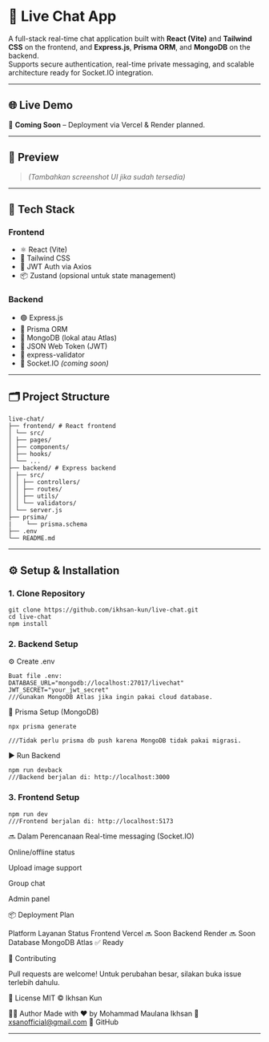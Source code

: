 # 💬 Live Chat App

A full-stack real-time chat application built with **React (Vite)** and **Tailwind CSS** on the frontend, and **Express.js**, **Prisma ORM**, and **MongoDB** on the backend.  
Supports secure authentication, real-time private messaging, and scalable architecture ready for Socket.IO integration.

---

## 🌐 Live Demo

🚧 **Coming Soon** – Deployment via Vercel & Render planned.

---

## 📸 Preview

> _(Tambahkan screenshot UI jika sudah tersedia)_

---

## 🧰 Tech Stack

### Frontend
- ⚛️ React (Vite)
- 💨 Tailwind CSS
- 🔐 JWT Auth via Axios
- 📦 Zustand (opsional untuk state management)

### Backend
- 🟢 Express.js
- 🧬 Prisma ORM
- 🍃 MongoDB (lokal atau Atlas)
- 🔐 JSON Web Token (JWT)
- 🧪 express-validator
- 🔌 Socket.IO *(coming soon)*

---

## 🗂️ Project Structure
```
live-chat/
├── frontend/ # React frontend
│ └── src/
│ ├── pages/
│ ├── components/
│ ├── hooks/
│ └── ...
├── backend/ # Express backend
│ ├── src/
│ │ ├── controllers/
│ │ ├── routes/
│ │ ├── utils/
│ │ └── validators/
│ └── server.js
├── prsima/
|    └── prisma.schema
├── .env
└── README.md
```
---

## ⚙️ Setup & Installation

### 1. Clone Repository

```
git clone https://github.com/ikhsan-kun/live-chat.git
cd live-chat
npm install
```
### 2. Backend Setup
⚙️ Create .env
```
Buat file .env:
DATABASE_URL="mongodb://localhost:27017/livechat"
JWT_SECRET="your_jwt_secret"
///Gunakan MongoDB Atlas jika ingin pakai cloud database.
```
🔧 Prisma Setup (MongoDB)
```
npx prisma generate

///Tidak perlu prisma db push karena MongoDB tidak pakai migrasi.
```
▶️ Run Backend
```
npm run devback
///Backend berjalan di: http://localhost:3000
```
### 3. Frontend Setup
```
npm run dev
///Frontend berjalan di: http://localhost:5173
```

🔜 Dalam Perencanaan
 Real-time messaging (Socket.IO)

 Online/offline status

 Upload image support

 Group chat

 Admin panel

📦 Deployment Plan

Platform	Layanan	Status
Frontend	Vercel	🔜 Soon
Backend	Render	🔜 Soon
Database	MongoDB Atlas	✅ Ready

🤝 Contributing

Pull requests are welcome! Untuk perubahan besar, silakan buka issue terlebih dahulu.

🪪 License
MIT © Ikhsan Kun

🙋‍♂️ Author
Made with ❤️ by Mohammad Maulana Ikhsan
📧 xsanofficial@gmail.com
🔗 GitHub

---

